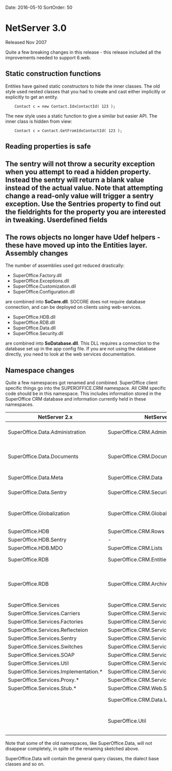 Date: 2016-05-10
SortOrder: 50

NetServer 3.0
=============

Released Nov 2007

Quite a few breaking changes in this release - this release included all the improvements needed to support 6.web.

Static construction functions
-----------------------------

Entities have gained static constructors to hide the inner classes. The old style used nested classes that you had to create and cast either implicitly or explicitly to get an entity.

```
    Contact c = new Contact.IdxContactId( 123 );
```

The new style uses a static function to give a similar but easier API. The inner class is hidden from view:
```
    Contact c = Contact.GetFromIdxContactId( 123 );
```

Reading properties is safe
--------------------------

The sentry will not throw a security exception when you attempt to read a hidden property. Instead the sentry will return a blank value instead of the actual value. Note that attempting change a read-only value will trigger a sentry exception. Use the Sentries property to find out the fieldrights for the property you are interested in tweaking.
Userdefined fields
------------------

The rows objects no longer have Udef helpers - these have moved up into the Entities layer.
Assembly changes
----------------

The number of assemblies used got reduced drastically:
-   SuperOffice.Factory.dll
-   SuperOffice.Exceptions.dll
-   SuperOffice.Customization.dll
-   SuperOffice.Configuration.dll

are combined into **SoCore.dll**.
SOCORE does not require database connection, and can be deployed on clients using web-services.

-   SuperOffice.HDB.dll
-   SuperOffice.RDB.dll
-   SuperOffice.Data.dll
-   SuperOffice.Security.dll

are combined into **SoDatabase.dll**. This DLL requires a connection to the database set up in the app config file.
If you are not using the database directly, you need to look at the web services documentation.

Namespace changes
-----------------

Quite a few namespaces got renamed and combined.
SuperOffice client specific things go into the SUPEROFFICE.CRM namespace. All CRM specific code should be in this namespace. This includes information stored in the SuperOffice CRM database and information currently held in these namespaces.

| NetServer 2.x                          | NetServer 3.x                              | Description                                                                                                                                         |
|----------------------------------------|--------------------------------------------|-----------------------------------------------------------------------------------------------------------------------------------------------------|
| SuperOffice.Data.Administration        | SuperOffice.CRM.Administration             | User interface independent (user-) administration functions                                                                                         |
| SuperOffice.Data.Documents             | SuperOffice.CRM.Documents                  | Document handling (Template variables are held in objects under SuperOffice.CRM.Globalization)                                                      |
| SuperOffice.Data.Meta                  | SuperOffice.CRM.Data                       | Information about tables and fields in the CRM database                                                                                             |
| SuperOffice.Data.Sentry                | SuperOffice.CRM.Security                   | Calculates who can access what data                                                                                                                 |
| SuperOffice.Globalization              | SuperOffice.CRM.Globalization              | Language and resource dependent stuff like phone, name and address formatting. Template variables and tags.                                         |
| SuperOffice.HDB                        | SuperOffice.CRM.Rows                       | Rows is easier to understand.                                                                                                                       |
| SuperOffice.HDB.Sentry                 | -                                          | Removed - not needed                                                                                                                                |
| SuperOffice.HDB.MDO                    | SuperOffice.CRM.Lists                      |                                                                                                                                                     |
| SuperOffice.RDB                        | SuperOffice.CRM.Entities                   | Entity aggregates row objects into business objects.                                                                                                |
| SuperOffice.RDB                        | SuperOffice.CRM.Archives                   | Archives are multi-column lists. These are hard-coded lists. They are superceded by the new ArchiveList namespaces, which are dynamic and flexible. |
| SuperOffice.Services                   | SuperOffice.CRM.Services                   |                                                                                                                                                     |
| SuperOffice.Services.Carriers          | SuperOffice.CRM.Services                   |                                                                                                                                                     |
| SuperOffice.Services.Factories         | SuperOffice.CRM.Services                   |                                                                                                                                                     |
| SuperOffice.Services.Reflecteion       | SuperOffice.CRM.Services.Reflection        |                                                                                                                                                     |
| SuperOffice.Services.Sentry            | SuperOffice.CRM.Services.Security          |                                                                                                                                                     |
| SuperOffice.Services.Switches          | SuperOffice.CRM.Services.Switches          |                                                                                                                                                     |
| SuperOffice.Services.SOAP              | SuperOffice.CRM.Services.SOAP              |                                                                                                                                                     |
| SuperOffice.Services.Util              | SuperOffice.CRM.Services.Util              |                                                                                                                                                     |
| SuperOffice.Services.Implementation.\* | SuperOffice.CRM.Services.Implementation.\* |                                                                                                                                                     |
| SuperOffice.Services.Proxy.\*          | SuperOffice.CRM.Services.Proxy.\*          |                                                                                                                                                     |
| SuperOffice.Services.Stub.\*           | SuperOffice.CRM.Web.Services.\*            |                                                                                                                                                     |
|                                        | SuperOffice.CRM.Data.Util                  | **new** - helper classes for the database classes.                                                                                                  |
|                                        | SuperOffice.Util                           | **new** - helper classes and enums for everyone. Converters, template base classes, etc.                                                            |

Note that some of the old namespaces, like SuperOffice.Data, will not disappear completely, in spite of the renaming sketched above.

SuperOffice.Data will contain the general query classes, the dialect base classes and so on.
